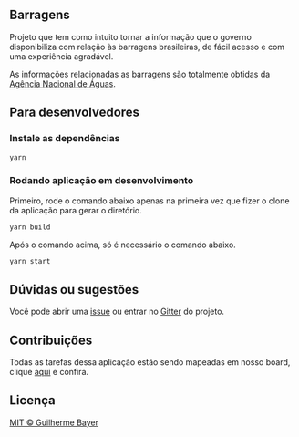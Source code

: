 ## Barragens

Projeto que tem como intuito tornar a informação que o governo disponibiliza com relação às barragens brasileiras, de fácil acesso e com uma experiência agradável.

As informações relacionadas as barragens são totalmente obtidas da [Agência Nacional de Águas](http://www.snisb.gov.br/portal/snisb/mapas-tematicos-e-relatorios).

## Para desenvolvedores

### Instale as dependências

```sh
yarn
```

### Rodando aplicação em desenvolvimento

Primeiro, rode o comando abaixo apenas na primeira vez que fizer o clone da aplicação para gerar o diretório.

```sh
yarn build
```

Após o comando acima, só é necessário o comando abaixo.

```sh
yarn start
```

## Dúvidas ou sugestões

Você pode abrir uma [issue](https://github.com/guuibayer/barragens/issues/new) ou entrar no [Gitter](https://gitter.im/barragens/community#) do projeto.

## Contribuições

Todas as tarefas dessa aplicação estão sendo mapeadas em nosso board, clique [aqui](https://github.com/guuibayer/barragens/projects/1) e confira.

## Licença

[MIT © Guilherme Bayer](https://github.com/guuibayer/barragens/blob/master/LICENSE.md)
